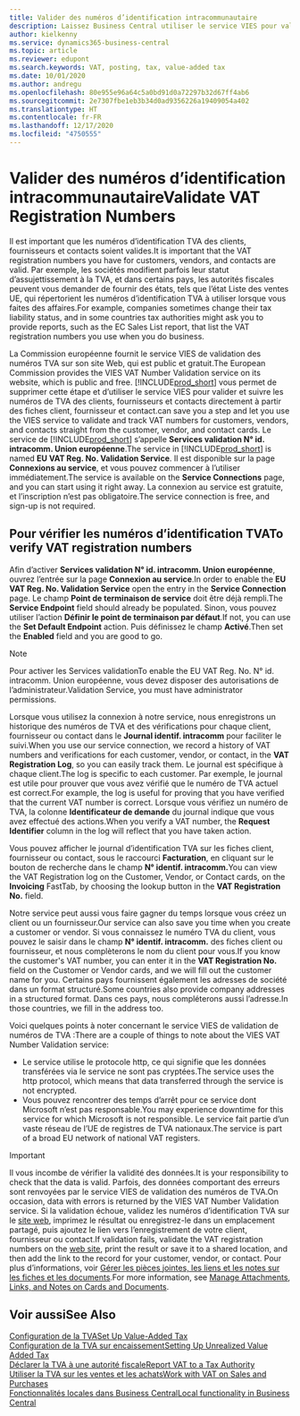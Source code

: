 ```yaml
---
title: Valider des numéros d’identification intracommunautaire
description: Laissez Business Central utiliser le service VIES pour valider automatiquement les numéros d’immatriculation à la TVA.
author: kielkenny
ms.service: dynamics365-business-central
ms.topic: article
ms.reviewer: edupont
ms.search.keywords: VAT, posting, tax, value-added tax
ms.date: 10/01/2020
ms.author: andregu
ms.openlocfilehash: 80e955e96a64c5a0bd91d0a72297b32d67ff4ab6
ms.sourcegitcommit: 2e7307fbe1eb3b34d0ad9356226a19409054a402
ms.translationtype: HT
ms.contentlocale: fr-FR
ms.lasthandoff: 12/17/2020
ms.locfileid: "4750555"
---
```

# <a name="validate-vat-registration-numbers"></a><span data-ttu-id="72b80-103">Valider des numéros d’identification intracommunautaire</span><span class="sxs-lookup"><span data-stu-id="72b80-103">Validate VAT Registration Numbers</span></span>

<span data-ttu-id="72b80-104">Il est important que les numéros d’identification TVA des clients, fournisseurs et contacts soient valides.</span><span class="sxs-lookup"><span data-stu-id="72b80-104">It is important that the VAT registration numbers you have for customers, vendors, and contacts are valid.</span></span> <span data-ttu-id="72b80-105">Par exemple, les sociétés modifient parfois leur statut d’assujettissement à la TVA, et dans certains pays, les autorités fiscales peuvent vous demander de fournir des états, tels que l’état Liste des ventes UE, qui répertorient les numéros d’identification TVA à utiliser lorsque vous faites des affaires.</span><span class="sxs-lookup"><span data-stu-id="72b80-105">For example, companies sometimes change their tax liability status, and in some countries tax authorities might ask you to provide reports, such as the EC Sales List report, that list the VAT registration numbers you use when you do business.</span></span>

<span data-ttu-id="72b80-106">La Commission européenne fournit le service VIES de validation des numéros TVA sur son site Web, qui est public et gratuit.</span><span class="sxs-lookup"><span data-stu-id="72b80-106">The European Commission provides the VIES VAT Number Validation service on its website, which is public and free.</span></span> [!INCLUDE[prod_short](includes/prod_short.md)] <span data-ttu-id="72b80-107">vous permet de supprimer cette étape et d’utiliser le service VIES pour valider et suivre les numéros de TVA des clients, fournisseurs et contacts directement à partir des fiches client, fournisseur et contact.</span><span class="sxs-lookup"><span data-stu-id="72b80-107">can save you a step and let you use the VIES service to validate and track VAT numbers for customers, vendors, and contacts straight from the customer, vendor, and contact cards.</span></span> <span data-ttu-id="72b80-108">Le service de [!INCLUDE[prod_short](includes/prod_short.md)] s’appelle **Services validation N° id. intracomm. Union européenne**.</span><span class="sxs-lookup"><span data-stu-id="72b80-108">The service in [!INCLUDE[prod_short](includes/prod_short.md)] is named **EU VAT Reg. No. Validation Service**.</span></span> <span data-ttu-id="72b80-109">Il est disponible sur la page **Connexions au service**, et vous pouvez commencer à l’utiliser immédiatement.</span><span class="sxs-lookup"><span data-stu-id="72b80-109">The service is available on the **Service Connections** page, and you can start using it right away.</span></span> <span data-ttu-id="72b80-110">La connexion au service est gratuite, et l’inscription n’est pas obligatoire.</span><span class="sxs-lookup"><span data-stu-id="72b80-110">The service connection is free, and sign-up is not required.</span></span>

## <a name="to-verify-vat-registration-numbers"></a><span data-ttu-id="72b80-111">Pour vérifier les numéros d’identification TVA</span><span class="sxs-lookup"><span data-stu-id="72b80-111">To verify VAT registration numbers</span></span>

<span data-ttu-id="72b80-112">Afin d’activer **Services validation N° id. intracomm. Union européenne**, ouvrez l’entrée sur la page **Connexion au service**.</span><span class="sxs-lookup"><span data-stu-id="72b80-112">In order to enable the **EU VAT Reg. No. Validation Service** open the entry in the **Service Connection** page.</span></span> <span data-ttu-id="72b80-113">Le champ **Point de terminaison de service** doit être déjà rempli.</span><span class="sxs-lookup"><span data-stu-id="72b80-113">The **Service Endpoint** field should already be populated.</span></span> <span data-ttu-id="72b80-114">Sinon, vous pouvez utiliser l’action **Définir le point de terminaison par défaut**.</span><span class="sxs-lookup"><span data-stu-id="72b80-114">If not, you can use the **Set Default Endpoint** action.</span></span> <span data-ttu-id="72b80-115">Puis définissez le champ **Activé**.</span><span class="sxs-lookup"><span data-stu-id="72b80-115">Then set the **Enabled** field and you are good to go.</span></span>

> [!NOTE]
> <span data-ttu-id="72b80-116">Pour activer les Services validation</span><span class="sxs-lookup"><span data-stu-id="72b80-116">To enable the EU VAT Reg. No.</span></span> <span data-ttu-id="72b80-117">N° id. intracomm. Union européenne, vous devez disposer des autorisations de l’administrateur.</span><span class="sxs-lookup"><span data-stu-id="72b80-117">Validation Service, you must have administrator permissions.</span></span>

<span data-ttu-id="72b80-118">Lorsque vous utilisez la connexion à notre service, nous enregistrons un historique des numéros de TVA et des vérifications pour chaque client, fournisseur ou contact dans le **Journal identif. intracomm** pour faciliter le suivi.</span><span class="sxs-lookup"><span data-stu-id="72b80-118">When you use our service connection, we record a history of VAT numbers and verifications for each customer, vendor, or contact, in the **VAT Registration Log**, so you can easily track them.</span></span> <span data-ttu-id="72b80-119">Le journal est spécifique à chaque client.</span><span class="sxs-lookup"><span data-stu-id="72b80-119">The log is specific to each customer.</span></span> <span data-ttu-id="72b80-120">Par exemple, le journal est utile pour prouver que vous avez vérifié que le numéro de TVA actuel est correct.</span><span class="sxs-lookup"><span data-stu-id="72b80-120">For example, the log is useful for proving that you have verified that the current VAT number is correct.</span></span> <span data-ttu-id="72b80-121">Lorsque vous vérifiez un numéro de TVA, la colonne **Identificateur de demande** du journal indique que vous avez effectué des actions.</span><span class="sxs-lookup"><span data-stu-id="72b80-121">When you verify a VAT number, the **Request Identifier** column in the log will reflect that you have taken action.</span></span>

<span data-ttu-id="72b80-122">Vous pouvez afficher le journal d’identification TVA sur les fiches client, fournisseur ou contact, sous le raccourci **Facturation**, en cliquant sur le bouton de recherche dans le champ **N° identif. intracomm.**</span><span class="sxs-lookup"><span data-stu-id="72b80-122">You can view the VAT Registration log on the Customer, Vendor, or Contact cards, on the **Invoicing** FastTab, by choosing the lookup button in the **VAT Registration No.** field.</span></span>  

<span data-ttu-id="72b80-123">Notre service peut aussi vous faire gagner du temps lorsque vous créez un client ou un fournisseur.</span><span class="sxs-lookup"><span data-stu-id="72b80-123">Our service can also save you time when you create a customer or vendor.</span></span> <span data-ttu-id="72b80-124">Si vous connaissez le numéro TVA du client, vous pouvez le saisir dans le champ **N° identif. intracomm.** des fiches client ou fournisseur, et nous complèterons le nom du client pour vous.</span><span class="sxs-lookup"><span data-stu-id="72b80-124">If you know the customer's VAT number, you can enter it in the **VAT Registration No.** field on the Customer or Vendor cards, and we will fill out the customer name for you.</span></span> <span data-ttu-id="72b80-125">Certains pays fournissent également les adresses de société dans un format structuré.</span><span class="sxs-lookup"><span data-stu-id="72b80-125">Some countries also provide company addresses in a structured format.</span></span> <span data-ttu-id="72b80-126">Dans ces pays, nous compléterons aussi l’adresse.</span><span class="sxs-lookup"><span data-stu-id="72b80-126">In those countries, we fill in the address too.</span></span>  

<span data-ttu-id="72b80-127">Voici quelques points à noter concernant le service VIES de validation de numéros de TVA :</span><span class="sxs-lookup"><span data-stu-id="72b80-127">There are a couple of things to note about the VIES VAT Number Validation service:</span></span>

* <span data-ttu-id="72b80-128">Le service utilise le protocole http, ce qui signifie que les données transférées via le service ne sont pas cryptées.</span><span class="sxs-lookup"><span data-stu-id="72b80-128">The service uses the http protocol, which means that data transferred through the service is not encrypted.</span></span>  
* <span data-ttu-id="72b80-129">Vous pouvez rencontrer des temps d’arrêt pour ce service dont Microsoft n’est pas responsable.</span><span class="sxs-lookup"><span data-stu-id="72b80-129">You may experience downtime for this service for which Microsoft is not responsible.</span></span> <span data-ttu-id="72b80-130">Le service fait partie d’un vaste réseau de l’UE de registres de TVA nationaux.</span><span class="sxs-lookup"><span data-stu-id="72b80-130">The service is part of a broad EU network of national VAT registers.</span></span>

> [!IMPORTANT]
> <span data-ttu-id="72b80-131">Il vous incombe de vérifier la validité des données.</span><span class="sxs-lookup"><span data-stu-id="72b80-131">It is your responsibility to check that the data is valid.</span></span> <span data-ttu-id="72b80-132">Parfois, des données comportant des erreurs sont renvoyées par le service VIES de validation des numéros de TVA.</span><span class="sxs-lookup"><span data-stu-id="72b80-132">On occasion, data with errors is returned by the VIES VAT Number Validation service.</span></span> <span data-ttu-id="72b80-133">Si la validation échoue, validez les numéros d’identification TVA sur le [site web](https://ec.europa.eu/taxation_customs/vies/), imprimez le résultat ou enregistrez-le dans un emplacement partagé, puis ajoutez le lien vers l’enregistrement de votre client, fournisseur ou contact.</span><span class="sxs-lookup"><span data-stu-id="72b80-133">If validation fails, validate the VAT registration numbers on the [web site](https://ec.europa.eu/taxation_customs/vies/), print the result or save it to a shared location, and then add the link to the record for your customer, vendor, or contact.</span></span> <span data-ttu-id="72b80-134">Pour plus d’informations, voir [Gérer les pièces jointes, les liens et les notes sur les fiches et les documents](ui-how-add-link-to-record.md).</span><span class="sxs-lookup"><span data-stu-id="72b80-134">For more information, see [Manage Attachments, Links, and Notes on Cards and Documents](ui-how-add-link-to-record.md).</span></span>

## <a name="see-also"></a><span data-ttu-id="72b80-135">Voir aussi</span><span class="sxs-lookup"><span data-stu-id="72b80-135">See Also</span></span>

[<span data-ttu-id="72b80-136">Configuration de la TVA</span><span class="sxs-lookup"><span data-stu-id="72b80-136">Set Up Value-Added Tax</span></span>](finance-setup-vat.md)  
[<span data-ttu-id="72b80-137">Configuration de la TVA sur encaissement</span><span class="sxs-lookup"><span data-stu-id="72b80-137">Setting Up Unrealized Value Added Tax</span></span>](finance-setup-unrealized-vat.md)  
[<span data-ttu-id="72b80-138">Déclarer la TVA à une autorité fiscale</span><span class="sxs-lookup"><span data-stu-id="72b80-138">Report VAT to a Tax Authority</span></span>](finance-how-report-vat.md)  
[<span data-ttu-id="72b80-139">Utiliser la TVA sur les ventes et les achats</span><span class="sxs-lookup"><span data-stu-id="72b80-139">Work with VAT on Sales and Purchases</span></span>](finance-work-with-vat.md)  
[<span data-ttu-id="72b80-140">Fonctionnalités locales dans Business Central</span><span class="sxs-lookup"><span data-stu-id="72b80-140">Local functionality in Business Central</span></span>](about-localization.md)  

